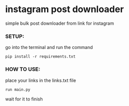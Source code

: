 # instagram post downloader

simple bulk post downloader from link for instagram

### SETUP:

go into the terminal and run the command

```
pip install -r requirements.txt
```

### HOW TO USE:

place your links in the links.txt file

```
run main.py
```

wait for it to finish
